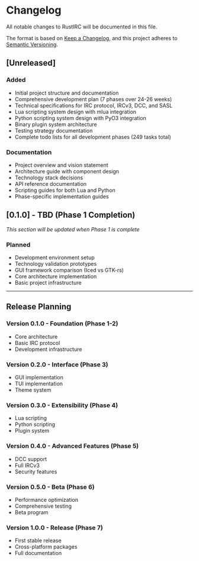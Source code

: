 # Changelog

All notable changes to RustIRC will be documented in this file.

The format is based on [Keep a Changelog](https://keepachangelog.com/en/1.0.0/),
and this project adheres to [Semantic Versioning](https://semver.org/spec/v2.0.0.html).

## [Unreleased]

### Added
- Initial project structure and documentation
- Comprehensive development plan (7 phases over 24-26 weeks)
- Technical specifications for IRC protocol, IRCv3, DCC, and SASL
- Lua scripting system design with mlua integration
- Python scripting system design with PyO3 integration
- Binary plugin system architecture
- Testing strategy documentation
- Complete todo lists for all development phases (249 tasks total)

### Documentation
- Project overview and vision statement
- Architecture guide with component design
- Technology stack decisions
- API reference documentation
- Scripting guides for both Lua and Python
- Phase-specific implementation guides

## [0.1.0] - TBD (Phase 1 Completion)

_This section will be updated when Phase 1 is complete_

### Planned
- Development environment setup
- Technology validation prototypes
- GUI framework comparison (Iced vs GTK-rs)
- Core architecture implementation
- Basic project infrastructure

---

## Release Planning

### Version 0.1.0 - Foundation (Phase 1-2)
- Core architecture
- Basic IRC protocol
- Development infrastructure

### Version 0.2.0 - Interface (Phase 3)
- GUI implementation
- TUI implementation
- Theme system

### Version 0.3.0 - Extensibility (Phase 4)
- Lua scripting
- Python scripting
- Plugin system

### Version 0.4.0 - Advanced Features (Phase 5)
- DCC support
- Full IRCv3
- Security features

### Version 0.5.0 - Beta (Phase 6)
- Performance optimization
- Comprehensive testing
- Beta program

### Version 1.0.0 - Release (Phase 7)
- First stable release
- Cross-platform packages
- Full documentation